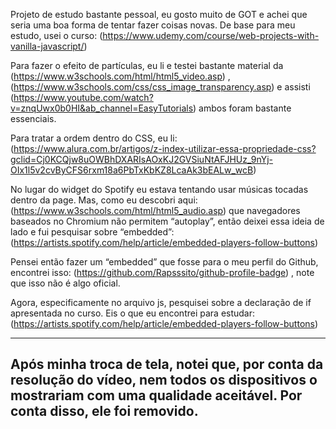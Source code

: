 Projeto de estudo bastante pessoal, eu gosto muito de GOT e achei que seria uma boa forma de tentar fazer coisas novas. De base para meu estudo, usei o curso: (https://www.udemy.com/course/web-projects-with-vanilla-javascript/)


Para fazer o efeito de partículas, eu li e testei bastante material da (https://www.w3schools.com/html/html5_video.asp) , (https://www.w3schools.com/css/css_image_transparency.asp) e assisti (https://www.youtube.com/watch?v=znqUwx0b0HI&ab_channel=EasyTutorials) ambos foram bastante essenciais. 


Para tratar a ordem dentro do CSS, eu li:(https://www.alura.com.br/artigos/z-index-utilizar-essa-propriedade-css?gclid=Cj0KCQjw8uOWBhDXARIsAOxKJ2GVSiuNtAFJHUz_9nYj-OIx1l5v2cvByCFS6rxm18a6PbTxKbKZ8LcaAk3bEALw_wcB) 


No lugar do widget do Spotify eu estava tentando usar músicas tocadas dentro da page. Mas, como eu descobri aqui: (https://www.w3schools.com/html/html5_audio.asp) que navegadores baseados no Chromium não permitem “autoplay”, então deixei essa ideia de lado e fui pesquisar sobre “embedded”: (https://artists.spotify.com/help/article/embedded-players-follow-buttons)


Pensei então fazer um “embedded” que fosse para o meu perfil do Github, encontrei isso: (https://github.com/Rapsssito/github-profile-badge) , note que isso não é algo oficial.


Agora, especificamente no arquivo js, pesquisei sobre a declaração de if apresentada no curso. Eis o que eu encontrei para estudar: (https://artists.spotify.com/help/article/embedded-players-follow-buttons)
<hr>

<h2>Após minha troca de tela, notei que, por conta da resolução do vídeo, nem todos os dispositivos o mostrariam com uma qualidade aceitável. Por conta disso, ele foi removido.</h2>

